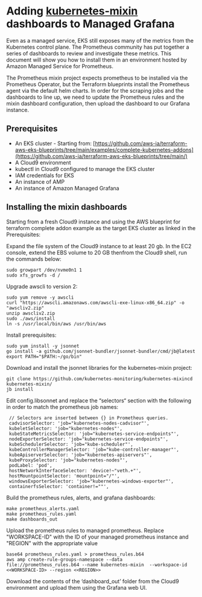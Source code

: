 # Adding [**kubernetes-mixin**](https://github.com/kubernetes-monitoring/kubernetes-mixin) dashboards to Managed Grafana

Even as a managed service, EKS still exposes many of the metrics from the Kubernetes control plane. The Prometheus community has put together a series of dashboards to review and investigate these metrics. This document will show you how to install them in an environment hosted by Amazon Managed Service for Prometheus.

The Prometheus mixin project expects prometheus to be installed via the Prometheus Operator, but the Terraform blueprints install the Prometheus agent via the default helm charts. In order for the scraping jobs and the dashboards to line up, we need to update the Prometheus rules and the mixin dashboard configuration, then upload the dashboard to our Grafana instance.


## Prerequisites

* An EKS cluster - Starting from: [https://github.com/aws-ia/terraform-aws-eks-blueprints/tree/main/examples/complete-kubernetes-addons](https://github.com/aws-ia/terraform-aws-eks-blueprints/tree/main/)
* A Cloud9 environment
* kubectl in Cloud9 configured to manage the EKS cluster
* IAM credentials for EKS
* An instance of AMP
* An instance of Amazon Managed Grafana


## Installing the mixin dashboards


Starting from a fresh Cloud9 instance and using the AWS blueprint for terraform complete addon example as the target EKS cluster as linked in the Prerequisites:

Expand the file system of the Cloud9 instance to at least 20 gb. In the EC2 console, extend the EBS volume to 20 GB thenfrom the Cloud9 shell, run the commands below:

```
sudo growpart /dev/nvme0n1 1
sudo xfs_growfs -d /
```


Upgrade awscli to version 2:

```
sudo yum remove -y awscli
curl "https://awscli.amazonaws.com/awscli-exe-linux-x86_64.zip" -o "awscliv2.zip"
unzip awscliv2.zip
sudo ./aws/install
ln -s /usr/local/bin/aws /usr/bin/aws
```


Install prerequisites:

```
sudo yum install -y jsonnet
go install -a github.com/jsonnet-bundler/jsonnet-bundler/cmd/jb@latest
export PATH="$PATH:~/go/bin"
```


Download and install the jsonnet libraries for the kubernetes-mixin project:


```
git clone https://github.com/kubernetes-monitoring/kubernetes-mixincd kubernetes-mixin/
jb install
```


Edit config.libsonnet and replace the “selectors“ section with the following in order to match the prometheus job names:

```
 // Selectors are inserted between {} in Prometheus queries.
 cadvisorSelector: 'job="kubernetes-nodes-cadvisor"',
 kubeletSelector: 'job="kubernetes-nodes"',
 kubeStateMetricsSelector: 'job="kubernetes-service-endpoints"',
 nodeExporterSelector: 'job="kubernetes-service-endpoints"',
 kubeSchedulerSelector: 'job="kube-scheduler"',
 kubeControllerManagerSelector: 'job="kube-controller-manager"',
 kubeApiserverSelector: 'job="kubernetes-apiservers"',
 kubeProxySelector: 'job="kubernetes-nodes"',
 podLabel: 'pod',
 hostNetworkInterfaceSelector: 'device!~"veth.+"',
 hostMountpointSelector: 'mountpoint="/"',
 windowsExporterSelector: 'job="kubernetes-windows-exporter"',
 containerfsSelector: 'container!=""',
```



Build the prometheus rules, alerts, and grafana dashboards:

```
make prometheus_alerts.yaml
make prometheus_rules.yaml
make dashboards_out
```


Upload the prometheus rules to managed prometheus. Replace "WORKSPACE-ID" with the ID of your managed prometheus instance and "REGION" with the appropriate value

```
base64 prometheus_rules.yaml > prometheus_rules.b64
aws amp create-rule-groups-namespace --data file://prometheus_rules.b64 --name kubernetes-mixin  --workspace-id <<WORKSPACE-ID> --region <<REGION>>
```



Download the contents of the ‘dashboard_out’ folder from the Cloud9 environment and upload them using the Grafana web UI.
